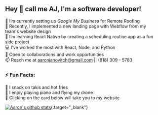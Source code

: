 ## Hey 👋  call me AJ, I'm a software developer!

🔭 I’m currently setting up _Google My Business_ for Remote Roofing \
🧰 Recently, I implemented a new landing page with Webflow from my team's website design \
🌱 I’m learning React Native by creating a scheduling routine app as a fun side project \
💻 I've worked the most with React, Node, and Python \
💬 Open to collaborations and work opportunities \
📫 Reach me at aaronjanovitch@gmail.com || (818) 309 - 5783 

### ⚡ Fun Facts:
🍎 I snack on takis and hot fries \
🤪 I enjoy playing piano and flying my drone \
🥅 Clicking on the card below will take you to my website

[![Aaron's github stats](https://github-readme-stats.vercel.app/api?username=aaronjan98&count_private=true&show_icons=true&theme=midnight-purple&text_color=00AEFF&icon_color=268bd2&title_color=b362ff&hide_border=true&hide=stars&custom_title=My+GitHub+Stats+:%29)](https://aaronjanovitch.com){:target="_blank"}